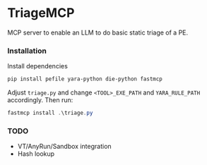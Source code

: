 # TriageMCP

MCP server to enable an LLM to do basic static triage of a PE. 

### Installation

Install dependencies

```powershell
pip install pefile yara-python die-python fastmcp
```

Adjust `triage.py` and change `<TOOL>_EXE_PATH` and `YARA_RULE_PATH` accordingly. Then run:

```powershell
fastmcp install .\triage.py
```

### TODO

* VT/AnyRun/Sandbox integration
* Hash lookup
